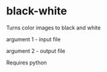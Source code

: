 # black-white
Turns color images to black and white

argument 1 - input file

argument 2 - output file

Requires python
